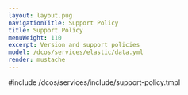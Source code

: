 ```yaml
---
layout: layout.pug
navigationTitle: Support Policy
title: Support Policy
menuWeight: 110
excerpt: Version and support policies
model: /dcos/services/elastic/data.yml
render: mustache
---
```


#include /dcos/services/include/support-policy.tmpl
